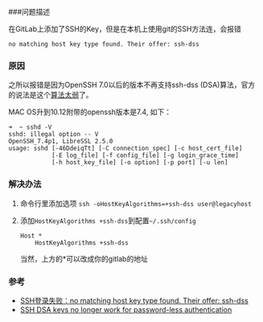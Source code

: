 ###问题描述

在GitLab上添加了SSH的Key，但是在本机上使用git的SSH方法连，会报错

```
no matching host key type found. Their offer: ssh-dss
```

### 原因

之所以报错是因为OpenSSH 7.0以后的版本不再支持ssh-dss (DSA)算法，官方的说法是这个[算法太弱](https://link.jianshu.com/?t=https://www.openssh.com/legacy.html)了。

MAC OS升到10.12附带的openssh版本是7.4, 如下：

```shell
➜  ~ sshd -V
sshd: illegal option -- V
OpenSSH_7.4p1, LibreSSL 2.5.0
usage: sshd [-46DdeiqTt] [-C connection_spec] [-c host_cert_file]
            [-E log_file] [-f config_file] [-g login_grace_time]
            [-h host_key_file] [-o option] [-p port] [-u len]
```

### 解决办法

1. 命令行里添加选项
   `ssh -oHostKeyAlgorithms=+ssh-dss user@legacyhost`

2. 添加`HostKeyAlgorithms +ssh-dss`到配置`~/.ssh/config`

   ```shell
   Host *
       HostKeyAlgorithms +ssh-dss
   ```

   当然，上方的*可以改成你的gitlab的地址

### 参考

- [SSH登录失败：no matching host key type found. Their offer: ssh-dss](https://www.jianshu.com/p/6e5a323dcd9c)
- [SSH DSA keys no longer work for password-less authentication](https://superuser.com/questions/1016989/ssh-dsa-keys-no-longer-work-for-password-less-authentication)

